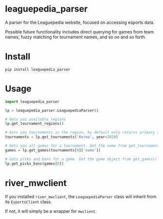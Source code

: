 # leaguepedia_parser
A parser for the Leaguepedia website, focused on accessing esports data.

Possible future functionality includes direct querying for games from team names, fuzzy matching for tournament names, 
and so on and so forth.

# Install
`pip install leaguepedia_parser`

# Usage
```python
import leaguepedia_parser

lp = leaguepedia_parser.LeaguepediaParser()

# Gets you available regions
lp.get_tournament_regions()

# Gets you tournaments in the region, by default only returns primary tournaments
tournaments = lp.get_tournaments('Korea', year=2020)

# Gets you all games for a tournament. Get the name from get_tournaments()
games = lp.get_games(tournaments[0]['name'])

# Gets picks and bans for a game. Get the game object from get_games()
lp.get_picks_bans(games[0])
```

# river_mwclient

If you installed `river_mwclient`, the `LeaguepediaParser` class will inherit from its `EsportsClient` class.

If not, it
will simply be a wrapper for `mwclient`.
